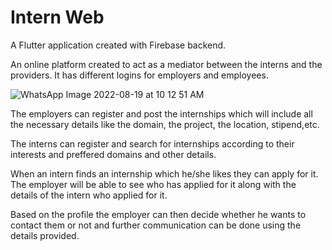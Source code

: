 # Intern Web

A Flutter application created with Firebase backend. 


An online platform created to act as a mediator between the interns and the providers. It has different logins for employers and employees. 

![WhatsApp Image 2022-08-19 at 10 12 51 AM](https://user-images.githubusercontent.com/87608856/185749259-3284b3f9-ccab-4bb3-a23e-c9a5641157ce.jpeg)

The employers can register and post the internships which will include all the necessary details like the domain, the project, the location, stipend,etc. 

The interns can register and search for internships according to their interests and preffered domains and other details.

When an intern finds an internship which he/she likes they can apply for it. The employer will be able to see who has applied for it along with the details of the intern who applied for it.

Based on the profile the employer can then decide whether he wants to contact them or not and further communication can be done using the details provided.

